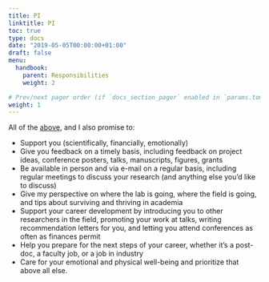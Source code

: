 ```yaml
---
title: PI
linktitle: PI
toc: true
type: docs
date: "2019-05-05T00:00:00+01:00"
draft: false
menu: 
  handbook:
    parent: Responsibilities
    weight: 2

# Prev/next pager order (if `docs_section_pager` enabled in `params.toml`)
weight: 1
---
```


All of the [above](/handbook/example1), and I also promise to:

- Support you (scientifically, financially, emotionally)
- Give you feedback on a timely basis, including feedback on project ideas, conference posters, talks, manuscripts, figures, grants
- Be available in person and via e-mail on a regular basis, including regular meetings to discuss your research (and anything else you’d like to discuss)
- Give my perspective on where the lab is going, where the field is going, and tips about surviving and thriving in academia
- Support your career development by introducing you to other researchers in the field, promoting your work at talks, writing recommendation letters for you, and letting you attend conferences as often as finances permit
- Help you prepare for the next steps of your career, whether it’s a post-doc, a faculty job, or a job in industry
- Care for your emotional and physical well-being and prioritize that above all else. 


